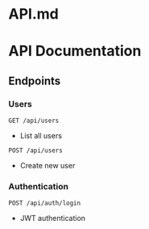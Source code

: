 # API.md

# API Documentation

## Endpoints

### Users
`GET /api/users`
- List all users

`POST /api/users`
- Create new user

### Authentication
`POST /api/auth/login`
- JWT authentication
